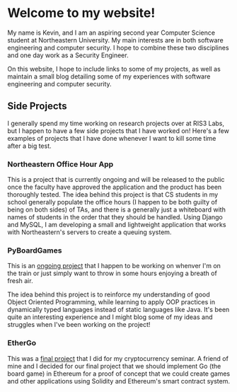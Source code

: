 # Welcome to my website!

My name is Kevin, and I am an aspiring second year Computer Science student at Northeastern University. My main interests are in both software engineering and computer security. I hope to combine these two disciplines and one day work as a Security Engineer.

On this website, I hope to include links to some of my projects, as well as maintain a small blog detailing some of my experiences with software engineering and computer security. 

## Side Projects

I generally spend my time working on research projects over at RIS3 Labs, but I happen to have a few side projects that I have worked on! Here's a few examples of projects that I have done whenever I want to kill some time after a big test.

### Northeastern Office Hour App

This is a project that is currently ongoing and will be released to the public once the faculty have approved the application and the product has been thoroughly tested. The idea behind this project is that CS students in my school generally populate the office hours (I happen to be both guilty of being on both sides) of TAs, and there is a generally just a whiteboard with names of students in the order that they should be handled. Using Django and MySQL, I am developing a small and lightweight application that works with Northeastern's servers to create a queuing system.

### PyBoardGames

This is an [ongoing project](https://github.com/RegaledSeer/PyBoardGames) that I happen to be working on whenver I'm on the train or just simply want to throw in some hours enjoying a breath of fresh air.

The idea behind this project is to reinforce my understanding of good Object Oriented Programming, while learning to apply OOP practices in dynamically typed languages instead of static languages like Java. It's been quite an interesting experience and I might blog some of my ideas and struggles when I've been working on the project!

### EtherGo

This was a [final project](https://github.com/RegaledSeer/EtherGo) that I did for my cryptocurrency seminar. A friend of mine and I decided for our final project that we should implement Go (the board game) in Ethereum for a proof of concept that we could create games and other applications using Solidity and Ethereum's smart contract system.

